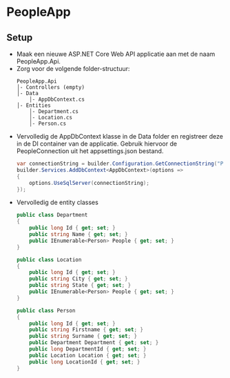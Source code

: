 ﻿# PeopleApp

## Setup
- Maak een nieuwe ASP.NET Core Web API applicatie aan met de naam PeopleApp.Api.
- Zorg voor de volgende folder-structuur:
    ```
    PeopleApp.Api
    │- Controllers (empty)
    │- Data
        │- AppDbContext.cs    
    │- Entities
        │- Department.cs   
        │- Location.cs
        │- Person.cs
    ```
- Vervolledig de AppDbContext klasse in de Data folder en registreer deze in de DI container van de applicatie. Gebruik hiervoor de PeopleConnection uit het appsettings.json bestand.
	```csharp
    var connectionString = builder.Configuration.GetConnectionString("PeopleConnection");
    builder.Services.AddDbContext<AppDbContext>(options =>
    {
        options.UseSqlServer(connectionString);    
    });
    ```
- Vervolledig de entity classes
    ```csharp title="Department.cs"
    public class Department
    {
        public long Id { get; set; }
        public string Name { get; set; }
        public IEnumerable<Person> People { get; set; }
    }
    ```
    ```csharp title="Department.cs"
    public class Location
    {
        public long Id { get; set; }
        public string City { get; set; }
        public string State { get; set; }
        public IEnumerable<Person> People { get; set; }
    }
    ```
    ```cs title="Department.cs"
    public class Person
    {
        public long Id { get; set; }
        public string Firstname { get; set; }
        public string Surname { get; set; }
        public Department Department { get; set; }
        public long DepartmentId { get; set; }
        public Location Location { get; set; }
        public long LocationId { get; set; }
    }
    ```
